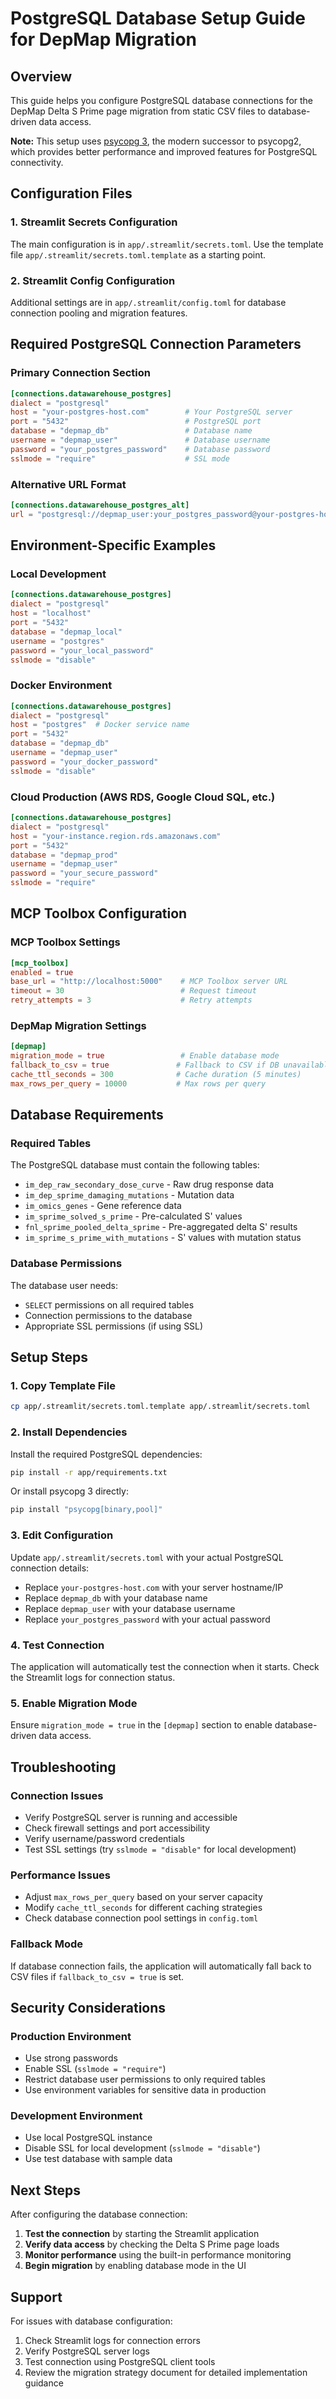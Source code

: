 # PostgreSQL Database Setup Guide for DepMap Migration

## Overview
This guide helps you configure PostgreSQL database connections for the DepMap Delta S Prime page migration from static CSV files to database-driven data access.

**Note:** This setup uses [psycopg 3](https://pypi.org/project/psycopg/), the modern successor to psycopg2, which provides better performance and improved features for PostgreSQL connectivity.

## Configuration Files

### 1. Streamlit Secrets Configuration
The main configuration is in `app/.streamlit/secrets.toml`. Use the template file `app/.streamlit/secrets.toml.template` as a starting point.

### 2. Streamlit Config Configuration
Additional settings are in `app/.streamlit/config.toml` for database connection pooling and migration features.

## Required PostgreSQL Connection Parameters

### Primary Connection Section
```toml
[connections.datawarehouse_postgres]
dialect = "postgresql"
host = "your-postgres-host.com"        # Your PostgreSQL server
port = "5432"                          # PostgreSQL port
database = "depmap_db"                 # Database name
username = "depmap_user"               # Database username
password = "your_postgres_password"    # Database password
sslmode = "require"                    # SSL mode
```

### Alternative URL Format
```toml
[connections.datawarehouse_postgres_alt]
url = "postgresql://depmap_user:your_postgres_password@your-postgres-host.com:5432/depmap_db?sslmode=require"
```

## Environment-Specific Examples

### Local Development
```toml
[connections.datawarehouse_postgres]
dialect = "postgresql"
host = "localhost"
port = "5432"
database = "depmap_local"
username = "postgres"
password = "your_local_password"
sslmode = "disable"
```

### Docker Environment
```toml
[connections.datawarehouse_postgres]
dialect = "postgresql"
host = "postgres"  # Docker service name
port = "5432"
database = "depmap_db"
username = "depmap_user"
password = "your_docker_password"
sslmode = "disable"
```

### Cloud Production (AWS RDS, Google Cloud SQL, etc.)
```toml
[connections.datawarehouse_postgres]
dialect = "postgresql"
host = "your-instance.region.rds.amazonaws.com"
port = "5432"
database = "depmap_prod"
username = "depmap_user"
password = "your_secure_password"
sslmode = "require"
```

## MCP Toolbox Configuration

### MCP Toolbox Settings
```toml
[mcp_toolbox]
enabled = true
base_url = "http://localhost:5000"    # MCP Toolbox server URL
timeout = 30                          # Request timeout
retry_attempts = 3                    # Retry attempts
```

### DepMap Migration Settings
```toml
[depmap]
migration_mode = true                 # Enable database mode
fallback_to_csv = true               # Fallback to CSV if DB unavailable
cache_ttl_seconds = 300              # Cache duration (5 minutes)
max_rows_per_query = 10000           # Max rows per query
```

## Database Requirements

### Required Tables
The PostgreSQL database must contain the following tables:
- `im_dep_raw_secondary_dose_curve` - Raw drug response data
- `im_dep_sprime_damaging_mutations` - Mutation data
- `im_omics_genes` - Gene reference data
- `im_sprime_solved_s_prime` - Pre-calculated S' values
- `fnl_sprime_pooled_delta_sprime` - Pre-aggregated delta S' results
- `im_sprime_s_prime_with_mutations` - S' values with mutation status

### Database Permissions
The database user needs:
- `SELECT` permissions on all required tables
- Connection permissions to the database
- Appropriate SSL permissions (if using SSL)

## Setup Steps

### 1. Copy Template File
```bash
cp app/.streamlit/secrets.toml.template app/.streamlit/secrets.toml
```

### 2. Install Dependencies
Install the required PostgreSQL dependencies:
```bash
pip install -r app/requirements.txt
```

Or install psycopg 3 directly:
```bash
pip install "psycopg[binary,pool]"
```

### 3. Edit Configuration
Update `app/.streamlit/secrets.toml` with your actual PostgreSQL connection details:
- Replace `your-postgres-host.com` with your server hostname/IP
- Replace `depmap_db` with your database name
- Replace `depmap_user` with your database username
- Replace `your_postgres_password` with your actual password

### 4. Test Connection
The application will automatically test the connection when it starts. Check the Streamlit logs for connection status.

### 5. Enable Migration Mode
Ensure `migration_mode = true` in the `[depmap]` section to enable database-driven data access.

## Troubleshooting

### Connection Issues
- Verify PostgreSQL server is running and accessible
- Check firewall settings and port accessibility
- Verify username/password credentials
- Test SSL settings (try `sslmode = "disable"` for local development)

### Performance Issues
- Adjust `max_rows_per_query` based on your server capacity
- Modify `cache_ttl_seconds` for different caching strategies
- Check database connection pool settings in `config.toml`

### Fallback Mode
If database connection fails, the application will automatically fall back to CSV files if `fallback_to_csv = true` is set.

## Security Considerations

### Production Environment
- Use strong passwords
- Enable SSL (`sslmode = "require"`)
- Restrict database user permissions to only required tables
- Use environment variables for sensitive data in production

### Development Environment
- Use local PostgreSQL instance
- Disable SSL for local development (`sslmode = "disable"`)
- Use test database with sample data

## Next Steps

After configuring the database connection:

1. **Test the connection** by starting the Streamlit application
2. **Verify data access** by checking the Delta S Prime page loads
3. **Monitor performance** using the built-in performance monitoring
4. **Begin migration** by enabling database mode in the UI

## Support

For issues with database configuration:
1. Check Streamlit logs for connection errors
2. Verify PostgreSQL server logs
3. Test connection using PostgreSQL client tools
4. Review the migration strategy document for detailed implementation guidance
